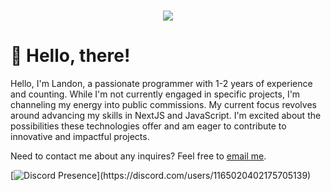 <h1 align="center">
 <img src="https://skillicons.dev/icons?i=cloudflare,js,ts,html,nextjs,react,tailwind,vercel" />
</h1>

# 👋 Hello, there!
Hello, I'm Landon, a passionate programmer with 1-2 years of experience and counting. While I'm not currently engaged in specific projects, I'm channeling my energy into public commissions. My current focus revolves around advancing my skills in NextJS and JavaScript. I'm excited about the possibilities these technologies offer and am eager to contribute to innovative and impactful projects.

Need to contact me about any inquires? Feel free to [email me](mailto:).

[![Discord Presence](https://lanyard.cnrad.dev/api/1165020402175705139?idleMessage=Most%20likely%20sleeping%20in%20my%20bed%20if%20you%20need%20me%20email%20me%20and%20I'll%20get%20back%20to%20you%20as%20soon%20as%20possible.)](https://discord.com/users/1165020402175705139)
